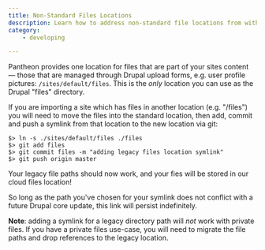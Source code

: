```yaml
---
title: Non-Standard Files Locations
description: Learn how to address non-standard file locations from within the Pantheon filesystem.
category:
    - developing

---
```


Pantheon provides one location for files that are part of your sites content — those that are managed through Drupal upload forms, e.g. user profile pictures: `/sites/default/files`. This is the _only_ location you can use as the Drupal "files" directory.

If you are importing a site which has files in another location (e.g. "/files") you will need to move the files into the standard location, then add, commit and push a symlink from that location to the new location via git:

    $> ln -s ./sites/default/files ./files
    $> git add files
    $> git commit files -m "adding legacy files location symlink"
    $> git push origin master

Your legacy file paths should now work, and your fies will be stored in our cloud files location!

So long as the path you've chosen for your symlink does not conflict with a future Drupal core update, this link will persist indefinitely.

**Note**: adding a symlink for a legacy directory path will _not_ work with private files. If you have a private files use-case, you will need to migrate the file paths and drop references to the legacy location.
